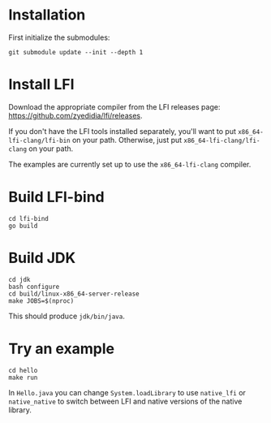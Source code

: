 # Installation

First initialize the submodules:

```
git submodule update --init --depth 1
```

# Install LFI

Download the appropriate compiler from the LFI releases page: https://github.com/zyedidia/lfi/releases.

If you don't have the LFI tools installed separately, you'll want to put `x86_64-lfi-clang/lfi-bin` on your path. Otherwise, just put `x86_64-lfi-clang/lfi-clang` on your path.

The examples are currently set up to use the `x86_64-lfi-clang` compiler.

# Build LFI-bind

```
cd lfi-bind
go build
```

# Build JDK

```
cd jdk
bash configure
cd build/linux-x86_64-server-release
make JOBS=$(nproc)
```

This should produce `jdk/bin/java`.

# Try an example

```
cd hello
make run
```

In `Hello.java` you can change `System.loadLibrary` to use `native_lfi` or `native_native` to switch between LFI and native versions of the native library.

